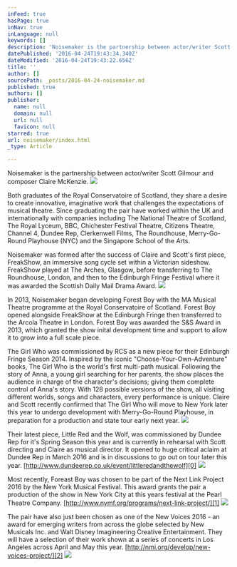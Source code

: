 ```yaml
---
inFeed: true
hasPage: true
inNav: true
inLanguage: null
keywords: []
description: 'Noisemaker is the partnership between actor/writer Scott Gilmour and composer Claire McKenzie. '
datePublished: '2016-04-24T19:43:34.340Z'
dateModified: '2016-04-24T19:43:22.656Z'
title: ''
author: []
sourcePath: _posts/2016-04-24-noisemaker.md
published: true
authors: []
publisher:
  name: null
  domain: null
  url: null
  favicon: null
starred: true
url: noisemaker/index.html
_type: Article

---
```

Noisemaker is the partnership between actor/writer Scott Gilmour and composer Claire McKenzie. ![](https://the-grid-user-content.s3-us-west-2.amazonaws.com/7afaf8cc-47ea-4e5a-9082-e3c5acb3f9a2.jpg)

Both graduates of the Royal Conservatoire of Scotland, they share a desire to create innovative, imaginative work that challenges the expectations of musical theatre. Since graduating the pair have worked within the UK and internationally with companies including The National Theatre of Scotland, The Royal Lyceum, BBC, Chichester Festival Theatre, Citizens Theatre, Channel 4, Dundee Rep, Clerkenwell Films, The Roundhouse, Merry-Go-Round Playhouse (NYC) and the Singapore School of the Arts.

Noisemaker was formed after the success of Claire and Scott's first piece, FreakShow, an immersive song cycle set within a Victorian sideshow. FreakShow played at The Arches, Glasgow, before transferring to The Roundhouse, London, and then to the Edinburgh Fringe Festival where it was awarded the Scottish Daily Mail Drama Award. ![](https://the-grid-user-content.s3-us-west-2.amazonaws.com/efcfb2e1-0a07-4654-90ca-2f8ee8bd040c.jpg)

In 2013, Noisemaker began developing Forest Boy with the MA Musical Theatre programme at the Royal Conservatoire of Scotland. Forest Boy opened alongside FreakShow at the Edinburgh Fringe then transferred to the Arcola Theatre in London. Forest Boy was awarded the S&S Award in 2013, which granted the show inital development time and support to allow it to grow into a full scale piece. 

The Girl Who was commissioned by RCS as a new piece for their Edinburgh Fringe Season 2014\. Inspired by the iconic "Choose-Your-Own-Adventure" books, The Girl Who is the world's first multi-path musical. Following the story of Anna, a young girl searching for her parents, the show places the audience in charge of the character's decisions; giving them complete control of Anna's story. With 128 possible versions of the show, all visiting different worlds, songs and characters, every performance is unique. Claire and Scott recently confirmed that The Girl Who will move to New York later this year to undergo development with Merry-Go-Round Playhouse, in preparation for a production and state tour early next year.
![](https://the-grid-user-content.s3-us-west-2.amazonaws.com/b9c57b7c-b5e3-407c-8c62-06be92d3b252.jpg)

Their latest piece, Little Red and the Wolf, was commissioned by Dundee Rep for it's Spring Season this year and is currently in rehearsal with Scott directing and Claire as musical director. It opened to huge critical aclaim at Dundee Rep in March 2016 and is in discussions to go out on tour later this year. [http://www.dundeerep.co.uk/event/littleredandthewolf][0]
![](https://the-grid-user-content.s3-us-west-2.amazonaws.com/482e40f1-badb-4c41-8063-1af16c8811b9.jpg)

Most recently, Foreast Boy was chosen to be part of the Next Link Project 2016 by the New York Musical Festival. This award grants the pair a production of the show in New York City at this years festival at the Pearl Theatre Company. [http://www.nymf.org/programs/next-link-project/][1]
![](https://the-grid-user-content.s3-us-west-2.amazonaws.com/01cccada-1585-44c5-8e6c-e20f485693ed.jpg)

The pair have also just been chosen as one of the New Voices 2016 - an award for emerging writers from across the globe selected by New Musicals Inc. and Walt Disney Imagineering Creative Entertainment. They will have a selection of their work shown at a series of concerts in Los Angeles across April and May this year. [http://nmi.org/develop/new-voices-project/][2]
![](https://the-grid-user-content.s3-us-west-2.amazonaws.com/1f28281e-82b5-40c2-94cc-e8401374cf06.jpg)

[0]: http://www.dundeerep.co.uk/event/littleredandthewolf
[1]: http://www.nymf.org/programs/next-link-project/
[2]: http://nmi.org/develop/new-voices-project/